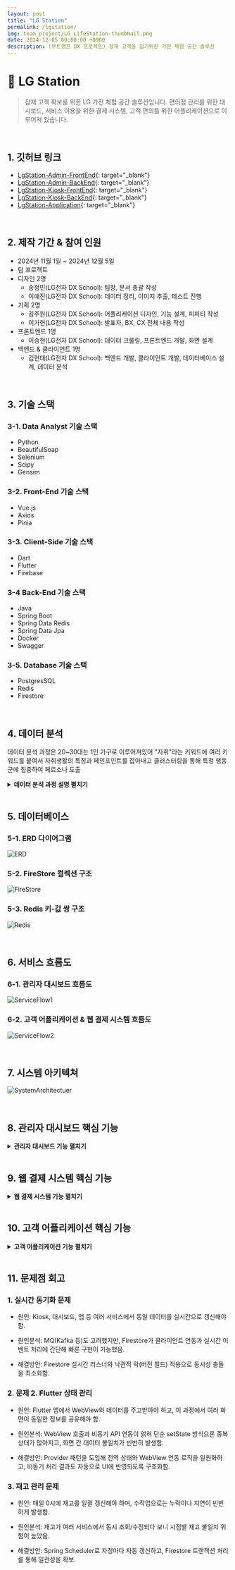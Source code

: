 ```yaml
---
layout: post
title: "LG Station"
permalink: /lgstation/
img: team_project/LG_LifeStation-thumbNail.png
date: 2024-12-05 00:00:00 +0900
description: (부트캠프 DX 프로젝트) 잠재 고객을 잡기위한 가전 체험 공간 솔루션
---
```


# :pushpin: LG Station
> 잠재 고객 확보를 위한 LG 가전 체험 공간 솔루션입니다. 편의점 관리를 위한 대시보드, 서비스 이용을 위한 결제 시스템, 고객 편의를 위한 어플리케이션으로 이루어져 있습니다.

<br>

## 1. 깃허브 링크
- [LgStation-Admin-FrontEnd](https://github.com/kimgusxo/dx_admin_dashboard_front){: target="_blank"}
- [LgStation-Admin-BackEnd](https://github.com/kimgusxo/DX_AdminDashBoard){: target="_blank"}
- [LgStation-Kiosk-FrontEnd](https://github.com/kimgusxo/dx_lg_life_station_app_webview){: target="_blank"}
- [LgStation-Kiosk-BackEnd](https://github.com/kimgusxo/DX_Kiosk){: target="_blank"}
- [LgStation-Application](https://github.com/kimgusxo/DX_Customer_App){: target="_blank"}

<br>

## 2. 제작 기간 & 참여 인원
- 2024년 11월 1일 ~ 2024년 12월 5일
- 팀 프로젝트
- 디자인 2명
  - 송정민(LG전자 DX School): 팀장, 문서 총괄 작성
  - 이예진(LG전자 DX School): 데이터 정리, 이미지 추출, 테스트 진행
- 기획 2명
  - 김주원(LG전자 DX School): 어플리케이션 디자인, 기능 설계, 피피티 작성
  - 이가현(LG전자 DX School): 발표자, BX, CX 전체 내용 작성
- 프론트엔드 1명
  - 이승현(LG전자 DX School): 데이터 크롤링, 프론트엔드 개발, 화면 설계
- 백엔드 & 클라이언트 1명
  - 김현태(LG전자 DX School): 백엔드 개발, 클라이언트 개발, 데이터베이스 설계, 데이터 분석

<br>

## 3. 기술 스택
### 3-1. Data Analyst 기술 스택
- Python
- BeautifulSoap
- Selenium
- Scipy
- Gensim

### 3-2. Front-End 기술 스택
- Vue.js
- Axios
- Pinia

### 3-3. Client-Side 기술 스택
- Dart
- Flutter
- Firebase

### 3-4 Back-End 기술 스택
- Java
- Spring Boot
- Spring Data Redis
- Spring Data Jpa
- Docker
- Swagger

### 3-5. Database 기술 스택
- PostgresSQL
- Redis
- Firestore

<br>

## 4. 데이터 분석
데이터 분석 과정은 20~30대는 1인 가구로 이루어져있어 "자취"라는 키워드에 여러 키워드를 붙여서 자취생활의 특징과 페인포인트를 잡아내고 클러스터링을 통해 특정 행동군에 집중하여 페르소나 도출

<details>
<summary><b>데이터 분석 과정 설명 펼치기</b></summary>
<div markdown="1">

### 4-1. 크롤링
<details>
<summary>
  <b>크롤링 상세 보기</b>
</summary>

<div markdown="1">

![Crawling](../assets/img/team_project/LG_LifeStation-Crawling.png)
- 

</div>
</details>

### 4-2. 클러스터링
<details>

<summary>
  <b>클러스터링 상세 보기</b>
</summary>

<div markdown="1">

![Clustering](../assets/img/team_project/LG_LifeStation-Clustering.png)
- 

</div>
</details>

### 4-3. 토픽 분석 및 기회영역 분석
<details>

<summary>
  <b>토픽 분석 및 기회영역 분석 상세보기</b>
</summary>

<div markdown="1">

![ActorClustering](../assets/img/team_project/LG_LifeStation-ActorClustering.png)
![Opportunity](../assets/img/team_project/LG_LifeStation-Opportunity.png)
- 

</div>
</details>

### 4-3. 페르소나 도출
<details>

<summary>
  <b>페르소나 상세 보기</b>
</summary>

<div markdown="1">

![Persona](../assets/img/team_project/LG_LifeStation-Persona.png)
- 

</div>
</details>

</div>
</details>

<br>

## 5. 데이터베이스
### 5-1. ERD 다이어그램
![ERD](../assets/img/team_project/LG_LifeStation-ERD.png)

### 5-2. FireStore 컬렉션 구조
![FireStore](../assets/img/team_project/LG_LifeStation-FireStore.png)

### 5-3. Redis 키-값 쌍 구조
![Redis](../assets/img/team_project/LG_LifeStation-Redis.png)

<br>

## 6. 서비스 흐름도
### 6-1. 관리자 대시보드 흐름도
![ServiceFlow1](../assets/img/team_project/LG_LifeStation-ServiceFlow1.png)

### 6-2. 고객 어플리케이션 & 웹 결제 시스템 흐름도
![ServiceFlow2](../assets/img/team_project/LG_LifeStation-ServiceFlow2.png)

<br>

## 7. 시스템 아키텍쳐
![SystemArchitectuer](../assets/img/team_project/LG_LifeStation-SystemArchitecture.png)

<br>

## 8. 관리자 대시보드 핵심 기능

<details>
<summary><b>관리자 대시보드 기능 펼치기</b></summary>
<div markdown="1">

### 8-1. 메인 페이지
![DashBoard-Main](../assets/img/team_project/LG_LifeStation-DashBoardMain.png)
- 보고싶은 지점을 선택하고 해당 지점의 월 별 총 매출액, 월 별 매장 방문 고객 수, 월 별 밀키트 매출액 순위, 월 별 세탁용품 매출액 순위를 대시보드 형태로 보여준다.

### 8-2. 밀키트 페이지
![DashBoard-MealKit](../assets/img/team_project/LG_LifeStation-MealKit.png)
- 매장의 밀키트 리스트와 연도별 판매량 순위, 밀키트 별 판매량 차트, 월 별 밀키트 판매량 순위를 대시보드 형태로 보여준다.

### 8-3. 세탁용품 페이지
![DashBoard-Laundry](../assets/img/team_project/LG_LifeStation-Laundry.png)
- 

### 8-4. 고객 페이지
![DashBoard-Customer](../assets/img/team_project/LG_LifeStation-Customer.png)
- 

### 8-5. 가전 페이지
![DashBoard-HomeAppliance](../assets/img/team_project/LG_LifeStation-Appliance.png)
- 

### 8-6. 재고 페이지
![DashBoard-Count](../assets/img/team_project/LG_LifeStation-Count.png)
- 

</div>
</details>

<br>

## 9. 웹 결제 시스템 핵심 기능

<details>
<summary><b>웹 결제 시스템 기능 펼치기</b></summary>
<div markdown="1">

### 9-1. 이용권 페이지
![Kiosk-Ticket](../assets/img/team_project/LG_LifeStation-Ticket.png)
- 

### 9-2 상품 페이지
![Kiosk-Product](../assets/img/team_project/LG_LifeStation-Product.png)
- 

### 9-2 담기 페이지
![Kiosk-ProductCount](../assets/img/team_project/LG_LifeStation-ProductCount.png)
- 

### 9-3. 장바구니 페이지
![Kiosk-ShopCart](../assets/img/team_project/LG_LifeStation-ShopCart.png)
- 

### 9-4. 결제완료 페이지
![Kiosk-Complete](../assets/img/team_project/LG_LifeStation-Complete.png)
- 

</div>
</details>

<br>

## 10. 고객 어플리케이션 핵심 기능

<details>
<summary><b>고객 어플리케이션 기능 펼치기</b></summary>
<div markdown="1">

### 10-1. 로그인 화면
![App-Login](../assets/img/team_project/LG_LifeStation-Login.png)
- 

### 10-2. 카카오톡 로그인 화면
![App-KakaoLogin](../assets/img/team_project/LG_LifeStation-KakaoLogin.png)
- 

### 10-3. 메인 화면
![App-Main](../assets/img/team_project/LG_LifeStation-AppMain.png)
- 

### 10-4. 지도 화면
![App-Map](../assets/img/team_project/LG_LifeStation-Map.png)
- 

### 10-5. 안내 화면
![App-Info](../assets/img/team_project/LG_LifeStation-Info.png)
- 

### 10-6. 내 정보 화면
![App-MyInfo](../assets/img/team_project/LG_LifeStation-MyInfo.png)
- 

</div>
</details>

<br>

## 11. 문제점 회고
### 1. 실시간 동기화 문제
- 원인: Kiosk, 대시보드, 앱 등 여러 서비스에서 동일 데이터를 실시간으로 갱신해야 함.

- 원인분석: MQ(Kafka 등)도 고려했지만, Firestore가 클라이언트 연동과 실시간 이벤트 처리에 간단해 빠른 구현이 가능했음.

- 해결방안: Firestore 실시간 리스너와 낙관적 락(버전 필드) 적용으로 동시성 충돌을 최소화함.

### 2. 문제 2. Flutter 상태 관리
- 원인: Flutter 앱에서 WebView와 데이터를 주고받아야 하고, 이 과정에서 여러 화면이 동일한 정보를 공유해야 함.

- 원인분석: WebView 호출과 비동기 API 연동이 얽혀 단순 setState 방식으론 중복 상태가 많아지고, 화면 간 데이터 불일치가 빈번히 발생함.

- 해결방안: Provider 패턴을 도입해 전역 상태와 WebView 연동 로직을 일원화하고, 비동기 처리 결과도 자동으로 UI에 반영되도록 구조화함.

### 3. 재고 관리 문제
- 원인: 매일 0시에 재고를 일괄 갱신해야 하며, 수작업으로는 누락이나 지연이 빈번하게 발생함.

- 원인분석: 재고가 여러 서비스에서 동시 조회/수정되다 보니 시점별 재고 불일치 위험이 높았음.

- 해결방안: Spring Scheduler로 자정마다 자동 갱신하고, Firestore 트랜잭션 처리를 통해 일관성을 확보.